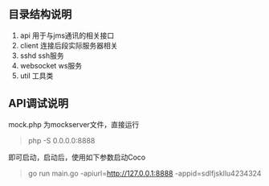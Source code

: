 ## 目录结构说明

1. api 用于与jms通讯的相关接口
2. client 连接后段实际服务器相关
3. sshd  ssh服务
4. websocket ws服务
5. util 工具类


## API调试说明

mock.php 为mockserver文件，直接运行

> php -S 0.0.0.0:8888 

即可启动，启动后，使用如下参数启动Coco

> go run main.go -apiurl=http://127.0.0.1:8888 -appid=sdlfjskllu4234324

